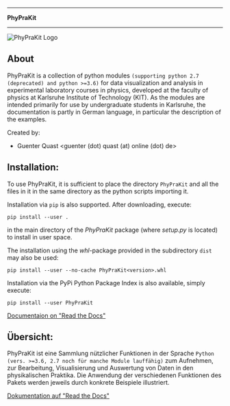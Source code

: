*************
**PhyPraKit**
*************

![PhyPraKit Logo](https://gitlab.kit.edu/kit/etp-lehre/praktoolkit/phyprakit/-/raw/master/docs/_static/Praktoolkit.png?ref_type=heads)

About
-----

PhyPraKit is a collection of python modules `(supporting python 2.7
(deprecated) and python >=3.6)` for data visualization and analysis
in experimental laboratory courses in physics, developed at the
faculty of physics at Karlsruhe Institute of Technology (KIT).
As the modules are intended primarily for use by undergraduate
students in Karlsruhe, the documentation is partly in German
language, in particular the description of the examples.

Created by: 

* Guenter Quast <guenter (dot) quast (at) online (dot) de>

  
Installation:
-------------

To use PhyPraKit, it is sufficient to place the directory
`PhyPraKit` and all the files in it in the same directory as the
python scripts importing it.

Installation via `pip` is also supported. After downloading, execute: 

``pip install --user .`` 

in the main directory of the *PhyPraKit* package (where *setup.py*
is located) to install in user space.  

The installation using the *whl*-package provided in the subdirectory
`dist` may also be used:

   ``pip install --user --no-cache PhyPraKit<version>.whl``

Installation via the PyPi Python Package Index is also available, simply
execute:
   
   ``pip install --user PhyPraKit``

[Documentaion on "Read the Docs"](https://readthedocs.org/projects/phyprakit/)


Übersicht:
----------

PhyPraKit ist eine Sammlung nützlicher Funktionen in der Sprache 
`Python (vers. >=3.6, 2.7 noch für manche Module lauffähig)`
zum Aufnehmen, zur Bearbeitung, Visualisierung  und  Auswertung
von Daten in den physikalischen Praktika.
Die Anwendung der verschiedenen Funktionen des Pakets
werden jeweils durch konkrete Beispiele illustriert.

[Dokumentation auf "Read the Docs"](https://readthedocs.org/projects/phyprakit/)
